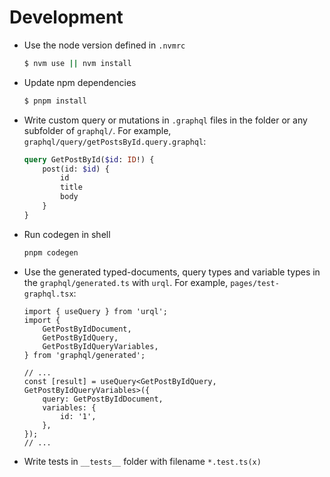 # Development

-   Use the node version defined in `.nvmrc`

    ```sh
    $ nvm use || nvm install
    ```

-   Update npm dependencies

    ```sh
    $ pnpm install
    ```

-   Write custom query or mutations in `.graphql` files in the folder or any subfolder of `graphql/`. For example, `graphql/query/getPostsById.query.graphql`:

    ```graphql
    query GetPostById($id: ID!) {
        post(id: $id) {
            id
            title
            body
        }
    }
    ```

-   Run codegen in shell

    ```sh
    pnpm codegen
    ```

-   Use the generated typed-documents, query types and variable types in the `graphql/generated.ts` with `urql`. For example, `pages/test-graphql.tsx`:

    ```tsx
    import { useQuery } from 'urql';
    import {
        GetPostByIdDocument,
        GetPostByIdQuery,
        GetPostByIdQueryVariables,
    } from 'graphql/generated';

    // ...
    const [result] = useQuery<GetPostByIdQuery, GetPostByIdQueryVariables>({
        query: GetPostByIdDocument,
        variables: {
            id: '1',
        },
    });
    // ...
    ```

-   Write tests in `__tests__` folder with filename `*.test.ts(x)`
